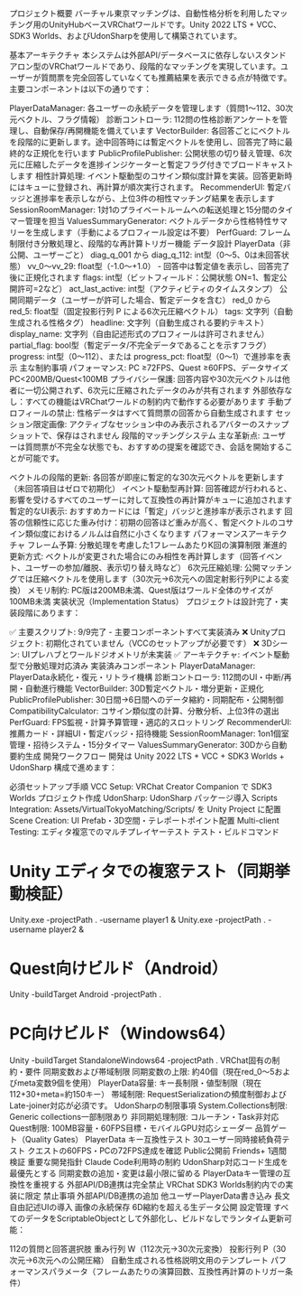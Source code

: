 プロジェクト概要
バーチャル東京マッチングは、自動性格分析を利用したマッチング用のUnityHubベースVRChatワールドです。Unity 2022 LTS + VCC、SDK3 Worlds、およびUdonSharpを使用して構築されています。

基本アーキテクチャ
本システムは外部API/データベースに依存しないスタンドアロン型のVRChatワールドであり、段階的なマッチングを実現しています。ユーザーが質問票を完全回答していなくても推薦結果を表示できる点が特徴です。主要コンポーネントは以下の通りです：

PlayerDataManager: 各ユーザーの永続データを管理します（質問1～112、30次元ベクトル、フラグ情報）
診断コントローラ: 112問の性格診断アンケートを管理し、自動保存/再開機能を備えています
VectorBuilder: 各回答ごとにベクトルを段階的に更新します。途中回答時には暫定ベクトルを使用し、回答完了時に最終的な正規化を行います
PublicProfilePublisher: 公開状態の切り替え管理、6次元に圧縮したデータを進捗インジケーターと暫定フラグ付きでブロードキャストします
相性計算処理: イベント駆動型のコサイン類似度計算を実装。回答更新時にはキューに登録され、再計算が順次実行されます。
RecommenderUI: 暫定バッジと進捗率を表示しながら、上位3件の相性マッチング結果を表示します
SessionRoomManager: 1対1のプライベートルームへの転送処理と15分間のタイマー管理を担当
ValuesSummaryGenerator: ベクトルデータから性格特性サマリーを生成します（手動によるプロフィール設定は不要）
PerfGuard: フレーム制限付き分散処理と、段階的な再計算トリガー機能
データ設計
PlayerData（非公開、ユーザーごと）
diag_q_001 から diag_q_112: int型（0～5、0は未回答状態）
vv_0～vv_29: float型（-1.0～+1.0） - 回答中は暫定値を表示し、回答完了後に正規化されます
flags: int型（ビットフィールド：公開状態 ON=1、暫定公開許可=2など）
act_last_active: int型（アクティビティのタイムスタンプ）
公開同期データ（ユーザーが許可した場合、暫定データを含む）
red_0 から red_5: float型（固定投影行列 P による6次元圧縮ベクトル）
tags: 文字列（自動生成される性格タグ）
headline: 文字列（自動生成される要約テキスト）
display_name: 文字列（自由記述形式のプロフィールは許可されません）
partial_flag: bool型（暫定データ/不完全データであることを示すフラグ）
progress: int型（0～112）、または progress_pct: float型（0～1）で進捗率を表示
主な制約事項
パフォーマンス: PC ≥72FPS、Quest ≥60FPS、データサイズ PC<200MB/Quest<100MB
プライバシー保護: 回答内容や30次元ベクトルは他者に一切公開されず、6次元に圧縮されたデータのみが共有されます
外部依存なし：すべての機能はVRChatワールドの制約内で動作する必要があります
手動プロフィールの禁止: 性格データはすべて質問票の回答から自動生成されます
セッション限定画像: アクティブなセッション中のみ表示されるアバターのスナップショットで、保存はされません
段階的マッチングシステム
主な革新点: ユーザーは質問票が不完全な状態でも、おすすめの提案を確認でき、会話を開始することが可能です。

ベクトルの段階的更新: 各回答が即座に暫定的な30次元ベクトルを更新します（未回答項目はゼロで初期化）
イベント駆動型再計算: 回答確認が行われると、影響を受けるすべてのユーザーに対して互換性の再計算がキューに追加されます
暫定的なUI表示: おすすめカードには「暫定」バッジと進捗率が表示されます
回答の信頼性に応じた重み付け：初期の回答ほど重みが高く、暫定ベクトルのコサイン類似度におけるノルムは自然に小さくなります
パフォーマンスアーキテクチャ
フレーム予算: 分散処理を考慮した1フレームあたりK回の演算制限
漸進的更新方式: ベクトルが変更された場合にのみ相性を再計算します（回答イベント、ユーザーの参加/離脱、表示切り替え時など）
6次元圧縮処理: 公開マッチングでは圧縮ベクトルを使用します（30次元→6次元への固定射影行列Pによる変換）
メモリ制約: PC版は200MB未満、Quest版はワールド全体のサイズが100MB未満
実装状況（Implementation Status）
プロジェクトは設計完了・実装段階にあります：

✅ 主要スクリプト: 9/9完了 - 主要コンポーネントすべて実装済み
❌ Unityプロジェクト: 初期化されていません（VCCのセットアップが必要です）
❌ 3Dシーン: UIプレハブとワールドジオメトリが未実装
✅ アーキテクチャ: イベント駆動型で分散処理対応済み
実装済みコンポーネント
PlayerDataManager: PlayerData永続化・復元・リトライ機構
診断コントローラ: 112問のUI・中断/再開・自動進行機能
VectorBuilder: 30D暫定ベクトル・増分更新・正規化
PublicProfilePublisher: 30日間→6日間へのデータ縮約・同期配布・公開制御
CompatibilityCalculator: コサイン類似度の計算、分散分析、上位3件の選出
PerfGuard: FPS監視・計算予算管理・適応的スロットリング
RecommenderUI: 推薦カード・詳細UI・暫定バッジ・招待機能
SessionRoomManager: 1on1個室管理・招待システム・15分タイマー
ValuesSummaryGenerator: 30Dから自動要約生成
開発ワークフロー
開発は Unity 2022 LTS + VCC + SDK3 Worlds + UdonSharp 構成で進めます：

必須セットアップ手順
VCC Setup: VRChat Creator Companion で SDK3 Worlds プロジェクト作成
UdonSharp: UdonSharp パッケージ導入
Scripts Integration: Assets/VirtualTokyoMatching/Scripts/ を Unity Project に配置
Scene Creation: UI Prefab・3D空間・テレポートポイント配置
Multi-client Testing: エディタ複窓でのマルチプレイヤーテスト
テスト・ビルドコマンド
# Unity エディタでの複窓テスト（同期挙動検証）
Unity.exe -projectPath . -username player1 &
Unity.exe -projectPath . -username player2 &

# Quest向けビルド（Android）
Unity -buildTarget Android -projectPath .

# PC向けビルド（Windows64）
Unity -buildTarget StandaloneWindows64 -projectPath .
VRChat固有の制約・要件
同期変数および帯域制限
同期変数の上限: 約40個（現在red_0～5およびmeta変数9個を使用）
PlayerData容量: キー長制限・値型制限（現在112+30+meta=約150キー）
帯域制限: RequestSerializationの頻度制御およびLate-joiner対応が必須です。
UdonSharpの制限事項
System.Collections制限: Generic collections一部制限あり
非同期処理制限: コルーチン・Task非対応
Quest制限: 100MB容量・60FPS目標・モバイルGPU対応シェーダー
品質ゲート（Quality Gates）
PlayerData キー互換性テスト
30ユーザー同時接続負荷テスト
クエストの60FPS・PCの72FPS達成を確認
Public公開前 Friends+ 1週間検証
重要な開発指針
Claude Code利用時の制約
UdonSharp対応コード生成を最優先とする
同期変数の追加・変更は最小限に留める
PlayerDataキー管理の互換性を重視する
外部API/DB連携は完全禁止
VRChat SDK3 Worlds制約内での実装に限定
禁止事項
外部API/DB連携の追加
他ユーザーPlayerData書き込み
長文自由記述UIの導入
画像の永続保存
6D縮約を超える生データ公開
設定管理
すべてのデータをScriptableObjectとして外部化し、ビルドなしでランタイム更新可能：

112の質問と回答選択肢
重み行列 W（112次元→30次元変換）
投影行列 P（30次元→6次元への公開圧縮）
自動生成される性格説明文用のテンプレート
パフォーマンスパラメータ（フレームあたりの演算回数、互換性再計算のトリガー条件）